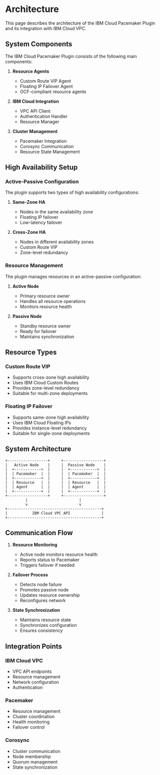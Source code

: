 # Architecture

This page describes the architecture of the IBM Cloud Pacemaker Plugin and its integration with IBM Cloud VPC.

## System Components

The IBM Cloud Pacemaker Plugin consists of the following main components:

1. **Resource Agents**
   - Custom Route VIP Agent
   - Floating IP Failover Agent
   - OCF-compliant resource agents

2. **IBM Cloud Integration**
   - VPC API Client
   - Authentication Handler
   - Resource Manager

3. **Cluster Management**
   - Pacemaker Integration
   - Corosync Communication
   - Resource State Management

## High Availability Setup

### Active-Passive Configuration

The plugin supports two types of high availability configurations:

1. **Same-Zone HA**
   - Nodes in the same availability zone
   - Floating IP failover
   - Low-latency failover

2. **Cross-Zone HA**
   - Nodes in different availability zones
   - Custom Route VIP
   - Zone-level redundancy

### Resource Management

The plugin manages resources in an active-passive configuration:

1. **Active Node**
   - Primary resource owner
   - Handles all resource operations
   - Monitors resource health

2. **Passive Node**
   - Standby resource owner
   - Ready for failover
   - Maintains synchronization

## Resource Types

### Custom Route VIP

- Supports cross-zone high availability
- Uses IBM Cloud Custom Routes
- Provides zone-level redundancy
- Suitable for multi-zone deployments

### Floating IP Failover

- Supports same-zone high availability
- Uses IBM Cloud Floating IPs
- Provides instance-level redundancy
- Suitable for single-zone deployments

## System Architecture

```
+------------------+     +------------------+
|   Active Node    |     |  Passive Node    |
|  +------------+  |     |  +------------+  |
|  | Pacemaker  |  |     |  | Pacemaker  |  |
|  +------------+  |     |  +------------+  |
|  | Resource   |  |     |  | Resource   |  |
|  | Agent      |  |     |  | Agent      |  |
|  +------------+  |     |  +------------+  |
+------------------+     +------------------+
         |                       |
         v                       v
+------------------------------------------+
|           IBM Cloud VPC API              |
+------------------------------------------+
```

## Communication Flow

1. **Resource Monitoring**
   - Active node monitors resource health
   - Reports status to Pacemaker
   - Triggers failover if needed

2. **Failover Process**
   - Detects node failure
   - Promotes passive node
   - Updates resource ownership
   - Reconfigures network

3. **State Synchronization**
   - Maintains resource state
   - Synchronizes configuration
   - Ensures consistency

## Integration Points

### IBM Cloud VPC

- VPC API endpoints
- Resource management
- Network configuration
- Authentication

### Pacemaker

- Resource management
- Cluster coordination
- Health monitoring
- Failover control

### Corosync

- Cluster communication
- Node membership
- Quorum management
- State synchronization 